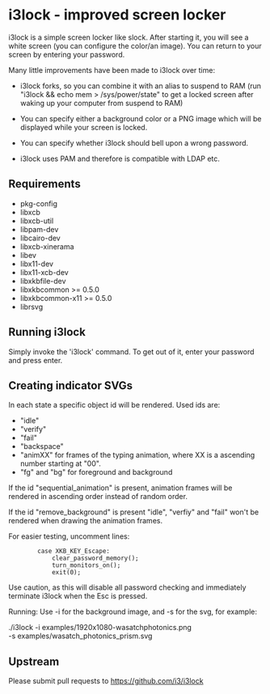 i3lock - improved screen locker
===============================
i3lock is a simple screen locker like slock. After starting it, you will
see a white screen (you can configure the color/an image). You can return
to your screen by entering your password.

Many little improvements have been made to i3lock over time:

- i3lock forks, so you can combine it with an alias to suspend to RAM
  (run "i3lock && echo mem > /sys/power/state" to get a locked screen
   after waking up your computer from suspend to RAM)

- You can specify either a background color or a PNG image which will be
  displayed while your screen is locked.

- You can specify whether i3lock should bell upon a wrong password.

- i3lock uses PAM and therefore is compatible with LDAP etc.

Requirements
------------
- pkg-config
- libxcb
- libxcb-util
- libpam-dev
- libcairo-dev
- libxcb-xinerama
- libev
- libx11-dev
- libx11-xcb-dev
- libxkbfile-dev
- libxkbcommon >= 0.5.0
- libxkbcommon-x11 >= 0.5.0
- librsvg

Running i3lock
-------------
Simply invoke the 'i3lock' command. To get out of it, enter your password and
press enter.

Creating indicator SVGs
-----------------------
In each state a specific object id will be rendered. Used ids are:
- "idle"
- "verify"
- "fail"
- "backspace"
- "animXX" for frames of the typing animation, where XX is a ascending number
  starting at "00".
- "fg" and "bg" for foreground and background

If the id "sequential_animation" is present, animation frames will be rendered
in ascending order instead of random order.

If the id "remove_background" is present "idle", "verfiy" and "fail" won't be
rendered when drawing the animation frames.

For easier testing, uncomment lines:
```
        case XKB_KEY_Escape:
            clear_password_memory();
            turn_monitors_on();
            exit(0);
```

Use caution, as this will disable all password checking and immediately
terminate i3lock when the Esc is pressed.

Running: Use -i for the background image, and -s for the svg, for
example:

./i3lock -i examples/1920x1080-wasatchphotonics.png \
         -s examples/wasatch_photonics_prism.svg 

Upstream
--------
Please submit pull requests to https://github.com/i3/i3lock
